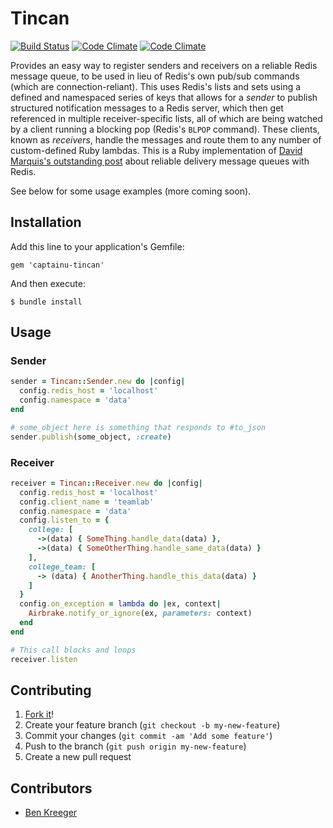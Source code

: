 # Tincan

[![Build Status](https://travis-ci.org/captainu/tincan.svg?branch=master)](https://travis-ci.org/captainu/tincan) [![Code Climate](https://codeclimate.com/github/captainu/tincan.png)](https://codeclimate.com/github/captainu/tincan) [![Code Climate](https://codeclimate.com/github/captainu/tincan/coverage.png)](https://codeclimate.com/github/captainu/tincan) 

Provides an easy way to register senders and receivers on a reliable Redis message queue, to be used in lieu of Redis's own pub/sub commands (which are connection-reliant). This uses Redis's lists and sets using a defined and namespaced series of keys that allows for a *sender* to publish structured notification messages to a Redis server, which then get referenced in multiple receiver-specific lists, all of which are being watched by a client running a blocking pop (Redis's `BLPOP` command). These clients, known as *receivers*, handle the messages and route them to any number of custom-defined Ruby lambdas.
This is a Ruby implementation of [David Marquis's outstanding post](http://davidmarquis.wordpress.com/2013/01/03/reliable-delivery-message-queues-with-redis/) about reliable delivery message queues with Redis.

See below for some usage examples (more coming soon).

## Installation

Add this line to your application's Gemfile:

    gem 'captainu-tincan'

And then execute:

    $ bundle install

## Usage

### Sender

``` ruby
sender = Tincan::Sender.new do |config|
  config.redis_host = 'localhost'
  config.namespace = 'data'
end

# some_object here is something that responds to #to_json
sender.publish(some_object, :create)
```

### Receiver

``` ruby
receiver = Tincan::Receiver.new do |config|
  config.redis_host = 'localhost'
  config.client_name = 'teamlab'
  config.namespace = 'data'
  config.listen_to = {
    college: [
      ->(data) { SomeThing.handle_data(data) },
      ->(data) { SomeOtherThing.handle_same_data(data) }
    ],
    college_team: [
      -> (data) { AnotherThing.handle_this_data(data) }
    ]
  }
  config.on_exception = lambda do |ex, context|
    Airbrake.notify_or_ignore(ex, parameters: context)
  end
end

# This call blocks and loops
receiver.listen
```

## Contributing

1. [Fork it](https://github.com/captainu/tincan/fork)!
2. Create your feature branch (`git checkout -b my-new-feature`)
3. Commit your changes (`git commit -am 'Add some feature'`)
4. Push to the branch (`git push origin my-new-feature`)
5. Create a new pull request

## Contributors

- [Ben Kreeger](https://github.com/kreeger)
